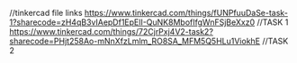 //tinkercad file links 
https://www.tinkercad.com/things/fUNPfuuDaSe-task-1?sharecode=zH4qB3vIAepDf1EpElI-QuNK8MbofIfgWnFSjBeXxz0  //TASK 1
https://www.tinkercad.com/things/72CjrPxj4V2-task2?sharecode=PHjt258Ao-mNnXfzLmlm_RO8SA_MFM5Q5HLu1ViokhE   //TASK 2
